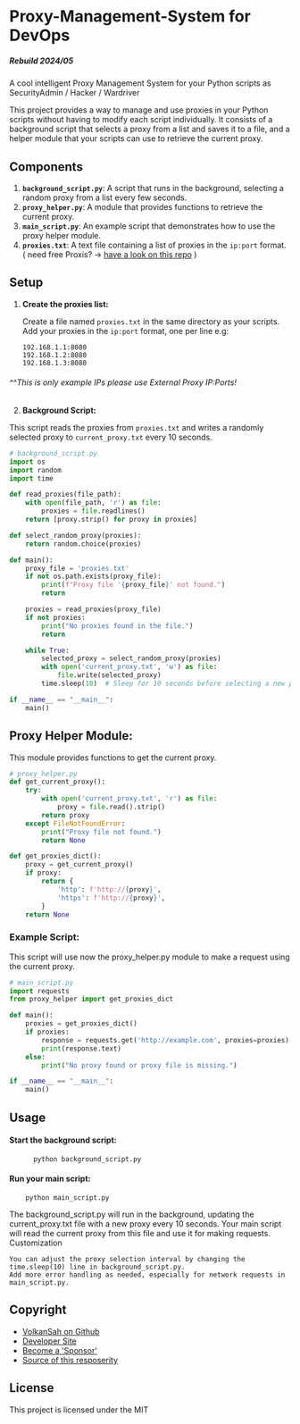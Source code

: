 # Proxy-Management-System for DevOps
##### Rebuild 2024/05
A cool intelligent Proxy Management System for your Python scripts as SecurityAdmin / Hacker / Wardriver 

This project provides a way to manage and use proxies in your Python scripts without having to modify each script individually. It consists of a background script that selects a proxy from a list and saves it to a file, and a helper module that your scripts can use to retrieve the current proxy.

## Components

1. **`background_script.py`**: A script that runs in the background, selecting a random proxy from a list every few seconds.
2. **`proxy_helper.py`**: A module that provides functions to retrieve the current proxy.
3. **`main_script.py`**: An example script that demonstrates how to use the proxy helper module.
4. **`proxies.txt`**: A text file containing a list of proxies in the `ip:port` format. ( need free Proxis? -> [have a look on this repo](https://github.com/VolkanSah/Auto-Proxy-Fetcher/) )

## Setup

1. **Create the proxies list:**
   
   Create a file named `proxies.txt` in the same directory as your scripts. Add your proxies in the `ip:port` format, one per line e.g:
   ```
   192.168.1.1:8080
   192.168.1.2:8080
   192.168.1.3:8080
   ```
  ###### ^^This is only example IPs please use External Proxy IP:Ports! 
  
2. **Background Script:**

This script reads the proxies from `proxies.txt` and writes a randomly selected proxy to `current_proxy.txt` every 10 seconds.

```python
# background_script.py
import os
import random
import time

def read_proxies(file_path):
    with open(file_path, 'r') as file:
        proxies = file.readlines()
    return [proxy.strip() for proxy in proxies]

def select_random_proxy(proxies):
    return random.choice(proxies)

def main():
    proxy_file = 'proxies.txt'
    if not os.path.exists(proxy_file):
        print(f"Proxy file '{proxy_file}' not found.")
        return

    proxies = read_proxies(proxy_file)
    if not proxies:
        print("No proxies found in the file.")
        return

    while True:
        selected_proxy = select_random_proxy(proxies)
        with open('current_proxy.txt', 'w') as file:
            file.write(selected_proxy)
        time.sleep(10)  # Sleep for 10 seconds before selecting a new proxy

if __name__ == "__main__":
    main()

 ```
## Proxy Helper Module:

This module provides functions to get the current proxy.  
```python
# proxy_helper.py
def get_current_proxy():
    try:
        with open('current_proxy.txt', 'r') as file:
            proxy = file.read().strip()
        return proxy
    except FileNotFoundError:
        print("Proxy file not found.")
        return None

def get_proxies_dict():
    proxy = get_current_proxy()
    if proxy:
        return {
            'http': f'http://{proxy}',
            'https': f'http://{proxy}',
        }
    return None
 ```

### Example Script:

This script will use now the proxy_helper.py module to make a request using the current proxy.

```python
# main_script.py
import requests
from proxy_helper import get_proxies_dict

def main():
    proxies = get_proxies_dict()
    if proxies:
        response = requests.get('http://example.com', proxies=proxies)
        print(response.text)
    else:
        print("No proxy found or proxy file is missing.")

if __name__ == "__main__":
    main()
```

## Usage

#### Start the background script:

```
      python background_script.py
```
#### Run your main script:

```
    python main_script.py
```
The background_script.py will run in the background, updating the current_proxy.txt file with a new proxy every 10 seconds. Your main script will read the current proxy from this file and use it for making requests.
Customization

    You can adjust the proxy selection interval by changing the time.sleep(10) line in background_script.py.
    Add more error handling as needed, especially for network requests in main_script.py.

## Copyright
- [VolkanSah on Github](https://github.com/volkansah)
- [Developer Site](https://volkansah.github.io)
- [Become a 'Sponsor'](https://github.com/sponsors/volkansah)
- [Source of this resposerity](https://github.com/VolkanSah/intelligent-Proxy-Management-System)
## License
This project is licensed under the MIT 

